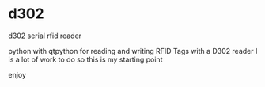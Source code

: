 # d302
d302 serial rfid reader

python with qtpython for reading and writing RFID Tags with a D302 reader
I is a lot of work to do so this is my starting point

enjoy
